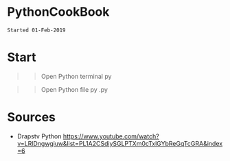 # PythonCookBook
`Started 01-Feb-2019`

# Start
>> Open Python terminal
py

>> Open Python file
py <filename>.py

# Sources
- Drapstv Python
https://www.youtube.com/watch?v=LRlDngwgiuw&list=PL1A2CSdiySGLPTXm0cTxlGYbReGqTcGRA&index=6